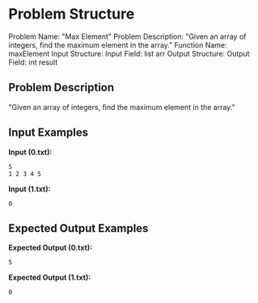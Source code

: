# Problem Structure

Problem Name: "Max Element"
Problem Description: "Given an array of integers, find the maximum element in the array."
Function Name: maxElement
Input Structure:
Input Field: list<int> arr
Output Structure:
Output Field: int result


## Problem Description

"Given an array of integers, find the maximum element in the array."

## Input Examples

**Input (0.txt):**
```
5
1 2 3 4 5
```

**Input (1.txt):**
```
0

```

## Expected Output Examples

**Expected Output (0.txt):**
```
5
```

**Expected Output (1.txt):**
```
0
```

